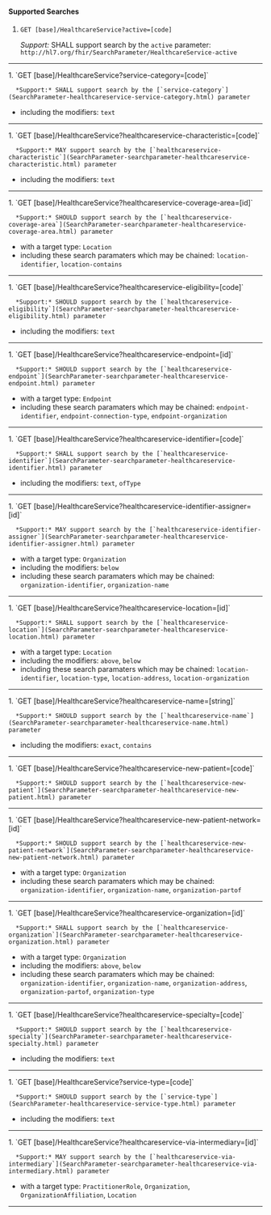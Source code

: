 #### Supported Searches

1. `GET [base]/HealthcareService?active=[code]`

      *Support:* SHALL support search by the `active` parameter: `http://hl7.org/fhir/SearchParameter/HealthcareService-active`
<hr />
1. `GET [base]/HealthcareService?service-category=[code]`

      *Support:* SHALL support search by the [`service-category`](SearchParameter-healthcareservice-service-category.html) parameter  
   - including the modifiers:  `text`   
<hr />
1. `GET [base]/HealthcareService?healthcareservice-characteristic=[code]`

      *Support:* MAY support search by the [`healthcareservice-characteristic`](SearchParameter-searchparameter-healthcareservice-characteristic.html) parameter  
   - including the modifiers:  `text`   
<hr />
1. `GET [base]/HealthcareService?healthcareservice-coverage-area=[id]`

      *Support:* SHOULD support search by the [`healthcareservice-coverage-area`](SearchParameter-searchparameter-healthcareservice-coverage-area.html) parameter
   - with a target type:  `Location`   
   - including these search paramaters which may be chained:  `location-identifier`, `location-contains`
<hr />
1. `GET [base]/HealthcareService?healthcareservice-eligibility=[code]`

      *Support:* SHOULD support search by the [`healthcareservice-eligibility`](SearchParameter-searchparameter-healthcareservice-eligibility.html) parameter  
   - including the modifiers:  `text`   
<hr />
1. `GET [base]/HealthcareService?healthcareservice-endpoint=[id]`

      *Support:* SHOULD support search by the [`healthcareservice-endpoint`](SearchParameter-searchparameter-healthcareservice-endpoint.html) parameter
   - with a target type:  `Endpoint`   
   - including these search paramaters which may be chained:  `endpoint-identifier`, `endpoint-connection-type`, `endpoint-organization`
<hr />
1. `GET [base]/HealthcareService?healthcareservice-identifier=[code]`

      *Support:* SHALL support search by the [`healthcareservice-identifier`](SearchParameter-searchparameter-healthcareservice-identifier.html) parameter  
   - including the modifiers:  `text`, `ofType`   
<hr />
1. `GET [base]/HealthcareService?healthcareservice-identifier-assigner=[id]`

      *Support:* MAY support search by the [`healthcareservice-identifier-assigner`](SearchParameter-searchparameter-healthcareservice-identifier-assigner.html) parameter
   - with a target type:  `Organization`
   - including the modifiers:  `below`  
   - including these search paramaters which may be chained:  `organization-identifier`, `organization-name`
<hr />
1. `GET [base]/HealthcareService?healthcareservice-location=[id]`

      *Support:* SHALL support search by the [`healthcareservice-location`](SearchParameter-searchparameter-healthcareservice-location.html) parameter
   - with a target type:  `Location`
   - including the modifiers:  `above`, `below`  
   - including these search paramaters which may be chained:  `location-identifier`, `location-type`, `location-address`, `location-organization`
<hr />
1. `GET [base]/HealthcareService?healthcareservice-name=[string]`

      *Support:* SHOULD support search by the [`healthcareservice-name`](SearchParameter-searchparameter-healthcareservice-name.html) parameter  
   - including the modifiers:  `exact`, `contains`   
<hr />
1. `GET [base]/HealthcareService?healthcareservice-new-patient=[code]`

      *Support:* SHOULD support search by the [`healthcareservice-new-patient`](SearchParameter-searchparameter-healthcareservice-new-patient.html) parameter     
<hr />
1. `GET [base]/HealthcareService?healthcareservice-new-patient-network=[id]`

      *Support:* SHOULD support search by the [`healthcareservice-new-patient-network`](SearchParameter-searchparameter-healthcareservice-new-patient-network.html) parameter
   - with a target type:  `Organization`   
   - including these search paramaters which may be chained:  `organization-identifier`, `organization-name`, `organization-partof`
<hr />
1. `GET [base]/HealthcareService?healthcareservice-organization=[id]`

      *Support:* SHALL support search by the [`healthcareservice-organization`](SearchParameter-searchparameter-healthcareservice-organization.html) parameter
   - with a target type:  `Organization`
   - including the modifiers:  `above`, `below`  
   - including these search paramaters which may be chained:  `organization-identifier`, `organization-name`, `organization-address`, `organization-partof`, `organization-type`
<hr />
1. `GET [base]/HealthcareService?healthcareservice-specialty=[code]`

      *Support:* SHOULD support search by the [`healthcareservice-specialty`](SearchParameter-searchparameter-healthcareservice-specialty.html) parameter  
   - including the modifiers:  `text`   
<hr />
1. `GET [base]/HealthcareService?service-type=[code]`

      *Support:* SHOULD support search by the [`service-type`](SearchParameter-healthcareservice-service-type.html) parameter  
   - including the modifiers:  `text`   
<hr />
1. `GET [base]/HealthcareService?healthcareservice-via-intermediary=[id]`


      *Support:* MAY support search by the [`healthcareservice-via-intermediary`](SearchParameter-searchparameter-healthcareservice-via-intermediary.html) parameter
   - with a target type:  `PractitionerRole`, `Organization`, `OrganizationAffiliation`, `Location`    
<hr />

